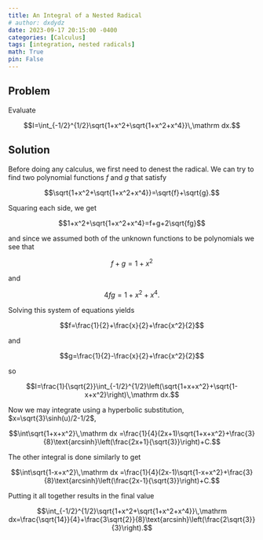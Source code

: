 ```yaml
---
title: An Integral of a Nested Radical
# author: dxdydz
date: 2023-09-17 20:15:00 -0400
categories: [Calculus]
tags: [integration, nested radicals]
math: True
pin: False
---
```


## Problem

Evaluate

$$I=\int_{-1/2}^{1/2}\sqrt{1+x^2+\sqrt{1+x^2+x^4}}\,\mathrm dx.$$

## Solution

Before doing any calculus, we first need to denest the radical. We can try to find two polynomial functions $f$ and $g$ that satisfy

$$\sqrt{1+x^2+\sqrt{1+x^2+x^4}}=\sqrt{f}+\sqrt{g}.$$

Squaring each side, we get

$$1+x^2+\sqrt{1+x^2+x^4}=f+g+2\sqrt{fg}$$

and since we assumed both of the unknown functions to be polynomials we see that

$$f+g=1+x^2$$

and

$$4fg=1+x^2+x^4.$$

Solving this system of equations yields

$$f=\frac{1}{2}+\frac{x}{2}+\frac{x^2}{2}$$

and

$$g=\frac{1}{2}-\frac{x}{2}+\frac{x^2}{2}$$

so

$$I=\frac{1}{\sqrt{2}}\int_{-1/2}^{1/2}\left(\sqrt{1+x+x^2}+\sqrt{1-x+x^2}\right)\,\mathrm dx.$$

Now we may integrate using a hyperbolic substitution, $x=\sqrt{3}\sinh(u)/2-1/2$,

$$\int\sqrt{1+x+x^2}\,\mathrm dx =\frac{1}{4}(2x+1)\sqrt{1+x+x^2}+\frac{3}{8}\text{arcsinh}\left(\frac{2x+1}{\sqrt{3}}\right)+C.$$

The other integral is done similarly to get

$$\int\sqrt{1-x+x^2}\,\mathrm dx =\frac{1}{4}(2x-1)\sqrt{1-x+x^2}+\frac{3}{8}\text{arcsinh}\left(\frac{2x-1}{\sqrt{3}}\right)+C.$$

Putting it all together results in the final value

$$\int_{-1/2}^{1/2}\sqrt{1+x^2+\sqrt{1+x^2+x^4}}\,\mathrm dx=\frac{\sqrt{14}}{4}+\frac{3\sqrt{2}}{8}\text{arcsinh}\left(\frac{2\sqrt{3}}{3}\right).$$